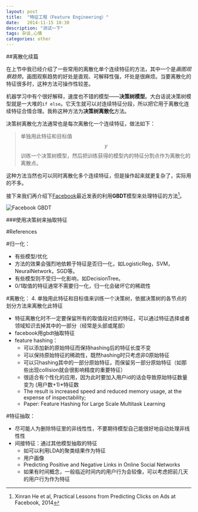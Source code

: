 ```yaml
---
layout: post
title:  "特征工程（Feature Engineering）"
date:   2014-11-15 18:30
description: "测试一下"
tags: 杂谈,心情
categories: other
---
```





##离散化续篇

在上节中我已经介绍了一些常用的离散化单个连续特征的方法，其中一个是*画图观察趋势*。画图观察趋势的好处是直观、可解释性强，坏处是很麻烦。当要离散化的特征很多时，这种方法可操作性较差。

机器学习中有个很好解释，速度也不错的模型——**决策树模型**。大白话说决策树模型就是一大堆的`if else`。它天生就可以对连续特征分段，所以把它用于离散化连续特征合情合理。我称这种方法为**决策树离散化**方法。

决策树离散化方法通常也是每次离散化一个连续特征，做法如下：

> 单独用此特征和目标值$$y$$训练一个决策树模型，然后把训练获得的模型内的特征分割点作为离散化的离散点。

这种方法当然也可以同时离散化多个连续特征，但是操作起来就更复杂了，实际用的不多。

接下来我们再介绍下[Facebook][fb]最近发表的利用**GBDT**模型来处理特征的方法[^fbgbdt]。

![Facebook GBDT][fb_gbdt]



###使用决策树来抽取特征

[img_ori]: /images/nonlinear_function1.png "样本点"
[img_equal_dist]: /images/nonlinear_function2.png "等距离散离散法"
[img_equal_size]: /images/nonlinear_function3.png "等样本点离散离散法"
[img_watch]: /images/nonlinear_function4.png "画图观察趋势离散法"
[fb_gbdt]: /images/fb_gbdt.png "GBDT离散法"

[fb]: http://www.facebook.com "Facebook"


#References

[^esl]: Trevor Hastie et al, [The Elements of Statistical Learning](http://statweb.stanford.edu/~tibs/ElemStatLearn/), 2001.
[^fhash]: Kilian Weinberger et al, Feature Hashing for Large Scale Multitask Learning, 2010.
[^fbgbdt]: Xinran He et al, Practical Lessons from Predicting Clicks on Ads at Facebook, 2014



#归一化：
  * 有些模型/优化
  * 方法的效果会强烈地依赖于特征是否归一化，如LogisticReg，SVM，NeuralNetwork，SGD等。
  * 有些模型则不受归一化影响，如DecisionTree。
  * 0/1取值的特征通常不需要归一化，归一化会破坏它的稀疏性


#离散化：
 4. 单独用此特征和目标值来训练一个决策树，依据决策树的各节点的划分方法来离散化此特征
  * 特征离散化时不一定要保留所有的取值段对应的特征，可以通过特征选择或者领域知识去掉其中的一部分（经常是头部或尾部）
  * facebook用gbdt抽取特征
  * feature hashing：
    * 可以添加新的原始特征而保持hashing后的特征长度不变
    * 可以保持原始特征的稀疏性，既然hashing时只考虑非0原始特征
    * 可以只hashing其中的一部分原始特征，而保留另一部分原始特征（如那些出现collision就会很影响精度的重要特征）
    * 很适合有个性化的应用，因为此时要加入用户id的话会导致原始特征数量变为 (用户数+1)*特征数
    * The result is increased speed and reduced memory usage, at the expense of inspectability;
    * Paper: Feature Hashing for Large Scale Multitask Learning


#特征抽取：
  * 尽可能人为删除特征里的非线性性，不要期待模型自己能很好地自动处理非线性性
  * 间接特征：通过其他模型抽取的特征
    * 如可以利用LDA的聚类结果作为特征
    * 用户画像
    * Predicting Positive and Negative Links in Online Social Networks
    * 如果有时间概念，一般临近时间内的用户行为会较像，可以考虑把前几天的用户行为作为特征
